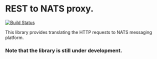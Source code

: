 # REST to NATS proxy.

[![Build Status](https://travis-ci.org/sohlich/nats-proxy.svg?branch=master)](https://travis-ci.org/sohlich/nats-proxy)


This library provides translating the HTTP requests to NATS messaging platform.


### Note that the library is still under development.
